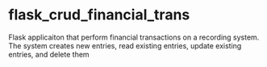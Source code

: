 # flask_crud_financial_trans
Flask applicaiton that perform financial transactions on a recording system. The system creates new entries, read existing entries, update existing entries, and delete them
